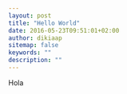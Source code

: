 ```yaml
---
layout: post
title: "Hello World"
date: 2016-05-23T09:51:01+02:00
author: dikiaap
sitemap: false
keywords: ""
description: ""
---
```

Hola
<!--more-->

